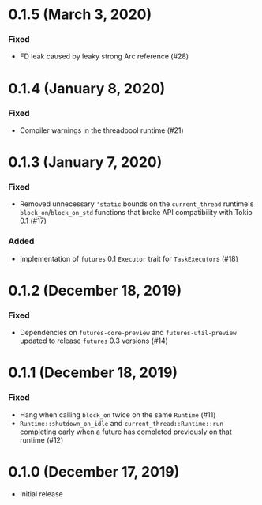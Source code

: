 # 0.1.5 (March 3, 2020)

### Fixed

- FD leak caused by leaky strong Arc reference (#28)

# 0.1.4 (January 8, 2020)

### Fixed

- Compiler warnings in the threadpool runtime (#21)

# 0.1.3 (January 7, 2020)

### Fixed

- Removed unnecessary `'static` bounds on the `current_thread` runtime's
  `block_on`/`block_on_std` functions that broke API compatibility with Tokio
  0.1 (#17)

### Added

- Implementation of `futures` 0.1 `Executor` trait for `TaskExecutor`s (#18)

# 0.1.2 (December 18, 2019)

### Fixed

- Dependencies on `futures-core-preview` and `futures-util-preview` updated to
  release `futures` 0.3 versions (#14)

# 0.1.1 (December 18, 2019)

### Fixed

- Hang when calling `block_on` twice on the same `Runtime` (#11)
- `Runtime::shutdown_on_idle` and `current_thread::Runtime::run` completing
  early when a future has completed previously on that runtime (#12)

# 0.1.0 (December 17, 2019)

- Initial release
